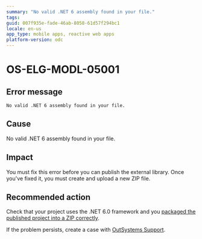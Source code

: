 ```yaml
---
summary: "No valid .NET 6 assembly found in your file."
tags:
guid: 007f935e-fade-46ab-8058-61d57f294bc1
locale: en-us
app_type: mobile apps, reactive web apps
platform-version: odc
---
```


# OS-ELG-MODL-05001

## Error message

`No valid .NET 6 assembly found in your file.`

## Cause

No valid .NET 6 assembly found in your file.

## Impact

You must fix this error before you can publish the external library. Once you've fixed it, you must create and upload a new ZIP file.

## Recommended action

Check that your project uses the .NET 6.0 framework and you [packaged the published project into a ZIP correctly](../../eap/building-apps/external-logic/README.md).

If the problem persists, create a case with [OutSystems Support](https://www.outsystems.com/support/portal/open-support-case?ErrorCode=OS-ELG-MODL-05001).
